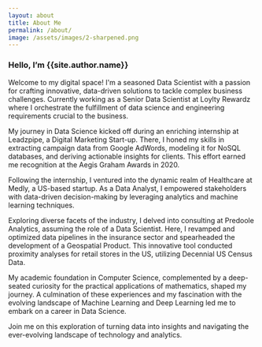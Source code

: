 ```yaml
---
layout: about
title: About Me
permalink: /about/
image: /assets/images/2-sharpened.png
---
```

<h3 class="font-weight-light">Hello, I’m <span class="font-weight-bold">{{site.author.name}}</span></h3>

Welcome to my digital space! I'm a seasoned Data Scientist with a passion for crafting innovative, data-driven solutions to tackle complex business challenges. Currently working  as a Senior Data Scientist at Loylty Rewardz where I orchestrate the fulfillment of data science and engineering requirements crucial to the business.

My journey in Data Science kicked off during an enriching internship at Leadzpipe, a Digital Marketing Start-up. There, I honed my skills in extracting campaign data from Google AdWords, modeling it for NoSQL databases, and deriving actionable insights for clients. This effort earned me recognition at the Aegis Graham Awards in 2020.

Following the internship, I ventured into the dynamic realm of Healthcare at Medly, a US-based startup. As a Data Analyst, I empowered stakeholders with data-driven decision-making by leveraging analytics and machine learning techniques.

Exploring diverse facets of the industry, I delved into consulting at Predoole Analytics, assuming the role of a Data Scientist. Here, I revamped and optimized data pipelines in the insurance sector and spearheaded the development of a Geospatial Product. This innovative tool conducted proximity analyses for retail stores in the US, utilizing Decennial US Census Data.

My academic foundation in Computer Science, complemented by a deep-seated curiosity for the practical applications of mathematics, shaped my journey. A culmination of these experiences and my fascination with the evolving landscape of Machine Learning and Deep Learning led me to embark on a career in Data Science.

Join me on this exploration of turning data into insights and navigating the ever-evolving landscape of technology and analytics.